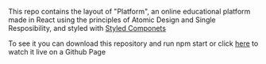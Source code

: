 
This repo contains the layout of "Platform", an online educational platform made in React using the principles of Atomic Design and Single Resposibility, and styled with [Styled Componets](https://styled-components.com/)

To see it you can download this repository and run npm start or click [here](https://yolimarmarin.github.io/platform-web/) to watch it live on a Github Page
